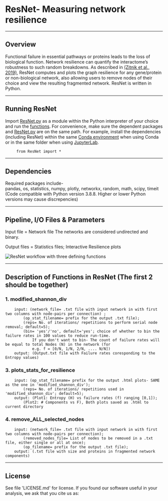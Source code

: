 # ResNet- Measuring network resilience  
---------
Overview
---------
Functional failure in essential pathways or proteins leads to the loss of biological function. Network resilience can quantify the interactome’s robustness to such random breakdowns. As described in [(Zitnik et al., 2019)](https://www.pnas.org/doi/10.1073/pnas.1818013116), ResNet computes and plots the graph resilience for any gene/protein or non-biological network, also allowing users to remove nodes of their choice and view the resulting fragmented network. ResNet is written in Python.       

-----------------------
Running ResNet    
-----------------------
Import [ResNet.py](link???) as a module within the Python interpreter of your choice and run the [functions](https://github.com/Unmani199/Network-Resilience/edit/main/README.md#description-of-functions-in-resnet). For convenience, make sure the dependent packages and [ResNet.py](link???) are on the same path. For example, install the dependencies (including ResNet) within the same [Conda environment](https://conda.io/projects/conda/en/latest/user-guide/tasks/manage-environments.html#activate-env) when using Conda or in the same folder when using [JupyterLab](https://jupyter.org/install).       

         from ResNet import *

-------------
Dependencies
-------------
Required packages include-    
pandas, os, statistics, numpy, plotly, networkx, random, math, scipy, timeit  
(Code compatible with Python version 3.8.8. Higher or lower Python versions may cause discrepencies)  

-----------------------
Pipeline, I/O Files & Parameters  
-----------------------
Input file = Network file
The networks are considered undirected and binary.

Output files = Statistics files; Interactive Resilience plots

![ResNet workflow with three defining functions]()

-------------
Description of Functions in ResNet  (The first 2 should be together)
-------------

### 1. modified_shannon_div  
        input: (network_file= .txt file with input network in with first two columns with node-pairs per connection) ;  
            (op_stat_filename= prefix for the output .txt file);  
            (reps= No. of iterations/ repetitions to perform serial node removal; default=5);  
            (bin= 'yes'/'no', default='yes'; choice of whether to bin the failure rates in 100 values to reduce run-time.  
                If you don't want to bin- The count of failure rates will be equal to total Nodes (N) in the network (for
                e.g. f = [0/N, 1/N, 2/N, .... N/N])  
        output: (Output.txt file with Failure rates coresponding to the Entropy values)  

### 3. plots_stats_for_resilience  
        input: (op_stat_filename= prefix for the output .html plots- SAME as the one in 'modified_shannon_div');  
            (reps= No. of iterations/ repetitions used in 'modified_shannon_div'; default=5);  
        output: (Plot1: Entropy (H) vs failure rates (f) ranging [0,1]);  
            (Plot2: # Components vs F), Both plots saved as .html to current directory  

### 4. remove_ALL_selected_nodes
        input: (network_file= .txt file with input network in with first two columns with node-pairs per connection);
            (removed_nodes_file= List of nodes to be removed in a .txt file, either single or all at once);
            (op_filename= prefix for the output .txt file);  
        output: (.txt file with size and proteins in fragmented network components)   

-------
License
-------
See file 'LICENSE.md' for license. If you found our software useful in your analysis, we ask that you cite us as:

